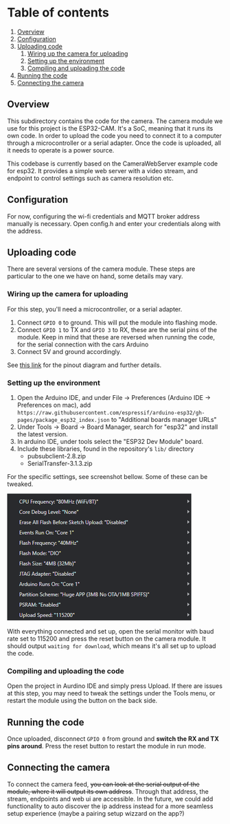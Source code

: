 # Table of contents

1. [Overview](#Overview)
2. [Configuration](#Configuration)
2. [Uploading code](#uploading-code)
    1. [Wiring up the camera for uploading](#wiring-up-the-camera-for-uploading)
    2. [Setting up the environment](#setting-up-the-environment)
    3. [Compiling and uploading the code](#compiling-and-uploading-the-code)
3. [Running the code](#running-the-code)
4. [Connecting the camera](#connecting-the-camera)


## Overview

This subdirectory contains the code for the camera. The camera module we use for this project is the ESP32-CAM. 
It's a SoC, meaning that it runs its own code. In order to upload the code you need to connect it 
to a computer through a microcontroller or a serial adapter. Once the code is uploaded, all it needs 
to operate is a power source.

This codebase is currently based on the CameraWebServer example code for esp32. It provides a simple 
web server with a video stream, and endpoint to control settings such as camera resolution etc. 

## Configuration

For now, configuring the wi-fi credentials and MQTT broker address manually is necessary. 
Open config.h and enter your credentials along with the address.

## Uploading code

There are several versions of the camera module. These steps are particular to the one we have 
on hand, some details may vary.

### Wiring up the camera for uploading

For this step, you'll need a microcontroller, or a serial adapter. 

1. Connect `GPIO 0` to ground. This will put the module into flashing mode.
2. Connect `GPIO 1` to TX and `GPIO 3` to RX, these are the serial pins of the module. Keep in mind 
that these are reversed when running the code, for the serial connection with the cars Arduino
3. Connect 5V and ground accordingly.

See [this link](https://randomnerdtutorials.com/esp32-cam-ai-thinker-pinout/) for the pinout diagram
and further details.

### Setting up the environment

1. Open the Arduino IDE, and under File -> Preferences (Arduino IDE -> Preferences on mac), add
`https://raw.githubusercontent.com/espressif/arduino-esp32/gh-pages/package_esp32_index.json` to 
"Additional boards manager URLs"
2. Under Tools -> Board -> Board Manager, search for "esp32" and install the latest version.
3. In arduino IDE, under tools select the "ESP32 Dev Module" board. 
4. Include these libraries, found in the repository's `lib/` directory
   - pubsubclient-2.8.zip
   - SerialTransfer-3.1.3.zip

For the specific settings, see screenshot bellow. Some of these can be tweaked.

![Tools settings](img/tools_settings.png)

With everything connected and set up, open the serial monitor with baud rate set to 115200 and press
the reset button on the camera module. It should output `waiting for download`, which means it's all
set up to upload the code.

### Compiling and uploading the code

Open the project in Aurdino IDE and simply press Upload. If there are issues at this step, you may need
to tweak the settings under the Tools menu, or restart the module using the button on the back side.

## Running the code

Once uploaded, disconnect `GPIO 0` from ground and **switch the RX and TX pins around**.
Press the reset button to restart the module in run mode.

## Connecting the camera

To connect the camera feed, ~~you can look at the serial output of the module, where it will output its
own address~~. Through that address, the stream, endpoints and web ui are accessible.
In the future, we could add functionality to auto discover the ip address instead for a more seamless
setup experience (maybe a pairing setup wizzard on the app?)
